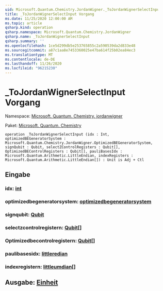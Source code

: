 ```yaml
---
uid: Microsoft.Quantum.Chemistry.JordanWigner._ToJordanWignerSelectInput
title: _ToJordanWignerSelectInput Vorgang
ms.date: 11/25/2020 12:00:00 AM
ms.topic: article
qsharp.kind: operation
qsharp.namespace: Microsoft.Quantum.Chemistry.JordanWigner
qsharp.name: _ToJordanWignerSelectInput
qsharp.summary: ''
ms.openlocfilehash: 1ce5d299db5e253765855c2a590539da2d833e48
ms.sourcegitcommit: a87c1aa8e7453360025e47ba614f25b02ea84ec3
ms.translationtype: MT
ms.contentlocale: de-DE
ms.lasthandoff: 11/26/2020
ms.locfileid: "96215230"
---
```

# <a name="_tojordanwignerselectinput-operation"></a>_ToJordanWignerSelectInput Vorgang

Namespace: [Microsoft. Quantum. Chemistry. jordanwigner](xref:Microsoft.Quantum.Chemistry.JordanWigner)

Paket: [Microsoft. Quantum. Chemistry](https://nuget.org/packages/Microsoft.Quantum.Chemistry)




```qsharp
operation _ToJordanWignerSelectInput (idx : Int, optimizedBEGeneratorSystem : Microsoft.Quantum.Chemistry.JordanWigner.OptimizedBEGeneratorSystem, signQubit : Qubit, selectZControlRegisters : Qubit[], OptimizedBEControlRegisters : Qubit[], pauliBasesIdx : Microsoft.Quantum.Arithmetic.LittleEndian, indexRegisters : Microsoft.Quantum.Arithmetic.LittleEndian[]) : Unit is Adj + Ctl
```


## <a name="input"></a>Eingabe

### <a name="idx--int"></a>idx: [int](xref:microsoft.quantum.lang-ref.int)




### <a name="optimizedbegeneratorsystem--optimizedbegeneratorsystem"></a>optimizedbegeneratorsystem: [optimizedbegeneratorsystem](xref:Microsoft.Quantum.Chemistry.JordanWigner.OptimizedBEGeneratorSystem)




### <a name="signqubit--qubit"></a>signqubit: [Qubit](xref:microsoft.quantum.lang-ref.qubit)




### <a name="selectzcontrolregisters--qubit"></a>selectzcontrolregistern: [Qubit](xref:microsoft.quantum.lang-ref.qubit)[]




### <a name="optimizedbecontrolregisters--qubit"></a>Optimizedbecontrolregistern: [Qubit](xref:microsoft.quantum.lang-ref.qubit)[]




### <a name="paulibasesidx--littleendian"></a>paulibasesidx: [littleredian](xref:Microsoft.Quantum.Arithmetic.LittleEndian)




### <a name="indexregisters--littleendian"></a>indexregistern: [littleumdian](xref:Microsoft.Quantum.Arithmetic.LittleEndian)[]





## <a name="output--unit"></a>Ausgabe: [Einheit](xref:microsoft.quantum.lang-ref.unit)

